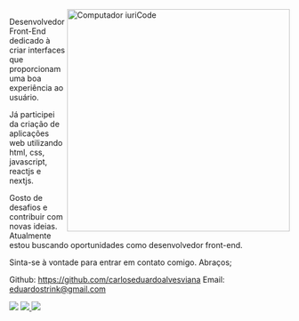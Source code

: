 <img src="https://raw.githubusercontent.com/MicaelliMedeiros/micaellimedeiros/master/image/computer-illustration.png" min-width="400px" max-width="400px" width="400px" align="right" alt="Computador iuriCode">

<p align="left">
  Desenvolvedor Front-End dedicado à criar interfaces que proporcionam uma boa experiência ao usuário.

  Já participei da criação de aplicações web utilizando html, css, javascript, reactjs e nextjs.

  Gosto de desafios e contribuir com novas ideias. Atualmente estou buscando oportunidades como desenvolvedor front-end.

  Sinta-se à vontade para entrar em contato comigo. Abraços;

  Github: https://github.com/carloseduardoalvesviana
  Email: eduardostrink@gmail.com
</p>

<p align="left">
  <a href="mailto:eduardostrink@gmail.com" alt="Gmail">
  <img src="https://img.shields.io/badge/-Gmail-FF0000?style=flat-square&labelColor=FF0000&logo=gmail&logoColor=white&link=eduardostrink@gmail.com" /></a>

  <a href="https://www.linkedin.com/in/carlos-eduardo-alves-viana" alt="Linkedin">
  <img src="https://img.shields.io/badge/-Linkedin-0e76a8?style=flat-square&logo=Linkedin&logoColor=white&link=https://www.linkedin.com/in/carlos-eduardo-alves-viana/" />
  </a>

  <a href="https://wa.me/5586994873708" alt="WhatsApp">
  <img src="https://img.shields.io/badge/-WhatsApp-25d366?style=flat-square&labelColor=25d366&logo=whatsapp&logoColor=white&link=https://wa.me/5586994873708"/>
  </a>
</p>
